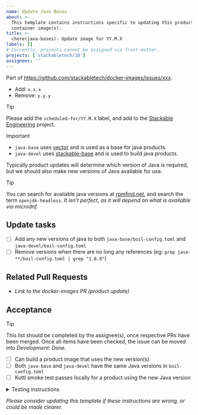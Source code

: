 ```yaml
---
name: Update Java Bases
about: >-
  This template contains instructions specific to updating this product and/or
  container image(s).
title: >-
  chore(java-bases): Update image for YY.M.X
labels: []
# Currently, projects cannot be assigned via front-matter.
projects: ['stackabletech/10']
assignees: ''
---
```


Part of <https://github.com/stackabletech/docker-images/issues/xxx>.

<!--
This gives hints to the person doing the work.
Add/Change/Remove anything that isn't applicable anymore
-->
- Add: `x.x.x`
- Remove: `y.y.y`

> [!TIP]
> Please add the `scheduled-for/YY.M.X` label, and add to the [Stackable Engineering][1] project.
>
> [1]: https://github.com/orgs/stackabletech/projects/10

<!-- markdownlint-disable-next-line MD028 -->
> [!IMPORTANT]
>
> - `java-base` uses [vector](https://github.com/stackabletech/docker-images/blob/main/vector/Dockerfile) and is used as a base for java products.
> - `java-devel` uses [stackable-base](https://github.com/stackabletech/docker-images/blob/main/stackable-base/Dockerfile) and is used to build java products.

Typically product updates will determine which version of Java is required, but
we should also make new versions of Java available for use.

> [!TIP]
> You can search for available java versions at [rpmfind.net], and search the
> term `openjdk-headless`.
> _It isn't perfect, as it will depend on what is available via microdnf._

## Update tasks

- [ ] Add any new versions of java to both `java-base/boil-config.toml` and `java-devel/boil-config.toml`
- [ ] Remove versions when there are no long any references (eg: `grep java- **/boil-config.toml | grep "1.8.0"`)

## Related Pull Requests

- _Link to the docker-images PR (product update)_

## Acceptance

> [!TIP]
> This list should be completed by the assignee(s), once respective PRs have been merged. Once all items have been
> checked, the issue can be moved into _Development: Done_.

- [ ] Can build a product image that uses the new version(s)
- [ ] Both `java-base` and `java-devel` have the same Java versions in `boil-config.toml`
- [ ] Kuttl smoke test passes locally for a product using the new Java version

<details>
<summary>Testing instructions</summary>

```shell
# Test a product image can build, eg: ZooKeeper where x.y.z is a valid product
# version using the newly added Java version
boil build zookeeper=x.y.z --strip-architecture --load

kind load docker-image oci.stackable.tech/sdp/zookeeper:x.y.z-stackable0.0.0-dev

# Change directory into one of the operator repositories (eg: zookeeper-operator) and update the
# product version in tests/test-definition.yaml
./scripts/run-tests --test-suite smoke-latest # or similar
```

</details>

_Please consider updating this template if these instructions are wrong, or
could be made clearer._

[rpmfind.net]: https://rpmfind.net/linux/RPM/Development_Java.html
